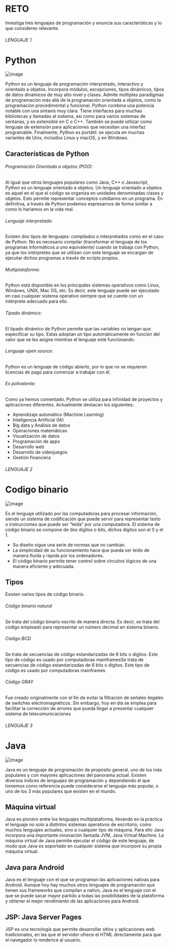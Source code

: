 # RETO
Investiga tres lenguajes de programación y enuncia sus características y lo que consideres relevante.

###### LENGUAJE 1
# Python

![image](https://user-images.githubusercontent.com/68087383/162496438-f58ac284-e680-4c2e-8735-83507a7e368a.png)

Python es un lenguaje de programación interpretado, interactivo y orientado a objetos. Incorpora módulos, excepciones, tipos dinámicos, tipos de datos dinámicos de muy alto nivel y clases. Admite múltiples paradigmas de programación más allá de la programación orientada a objetos, como la programación procedimental y funcional. Python combina una potencia notable con una sintaxis muy clara. Tiene interfaces para muchas bibliotecas y llamadas al sistema, así como para varios sistemas de ventanas, y es extensible en C o C++. También se puede utilizar como lenguaje de extensión para aplicaciones que necesitan una interfaz programable. Finalmente, Python es portátil: se ejecuta en muchas variantes de Unix, incluidos Linux y macOS, y en Windows.
## Características de Python
###### Programación Orientada a objetos (POO):
Al igual que otros lenguajes populares como Java, C++ o Javascript, Python es un lenguaje orientado a objetos. Un lenguaje orientado a objetos es aquel en el que el código se organiza en unidades denominadas clases y objetos. Esto permite representar conceptos cotidianos en un programa. En definitiva, a través de Python podemos expresarnos de forma similar a como lo haríamos en la vida real.
###### Lenguaje interpretado:
Existen dos tipos de lenguajes: compilados o interpretados como en el caso de Python. No es necesario compilar (transformar el lenguaje de los programas informáticos a uno equivalente) cuando se trabaja con Python, ya que los intérpretes que se utilizan con este lenguaje se encargan de ejecutar dichos programas a través de scripts propios.
###### Multiplataforma:
Python está disponible en los principales sistemas operativos como Linux, Windows, UNIX, Mac OS, etc. Es decir, este lenguaje puede ser ejecutado en casi cualquier sistema operativo siempre que se cuente con un intérprete adecuado para ello.
###### Tipado dinámico:
El tipado dinámico de Python permite que las variables no tengan que especificar su tipo. Estas adoptan un tipo automáticamente en función del valor que se les asigne mientras el lenguaje esté funcionando.
###### Lenguaje open source:
Python es un lenguaje de código abierto, por lo que no se requieren licencias de pago para comenzar a trabajar con él.
###### Es polivalente:
Como ya hemos comentado, Python se utiliza para infinidad de proyectos y aplicaciones diferentes. Actualmente destacan los siguientes:
- Aprendizaje automático (Machine Learning)
- Inteligencia Artificial (IA)
- Big data y Análisis de datos
- Operaciones matemáticas
- Visualización de datos
- Programación de apps
- Desarrollo web
- Desarrollo de videojuegos
- Gestión financiera
###### LENGUAJE 2
# Codigo binario
![image](https://conceptoabc.com/wp-content/uploads/2021/05/Codigo-binario.jpg)

Es el lenguaje utilizado por las computadoras para procesar información, siendo un sistema de codificación que puede servir para representar texto o instrucciones que puede ser “leída” por una computadora. El sistema de código binario se compone de dos dígitos o bits, dichos dígitos son el 0 y el 1.
- Su diseño sigue una serie de normas que no cambian.
- La simplicidad de su funcionamiento hace que pueda ser leído de manera fluida y rápida por los ordenadores.
- El código binario permite tener control sobre circuitos lógicos de una manera eficiente y adecuada.
## Tipos
Existen varios tipos de código binario.
###### Código binario natural
Se trata del código binario escrito de manera directa. Es decir, se trata del código empleado para representar un número decimal en sistema binario.
###### Código BCD
Se trata de secuencias de código estandarizadas de 6 bits o dígitos. Este tipo de código es usado por computadoras mainframesSe trata de secuencias de código estandarizadas de 6 bits o dígitos. Este tipo de código es usado por computadoras mainframes.
###### Código GRAY
Fue creado originalmente con el fin de evitar la filtración de señales ilegales de switches electromagnéticos. Sin embargo, hoy en día se emplea para facilitar la corrección de errores que pueda llegar a presentar cualquier sistema de telecomunicaciones
###### LENGUAJE 3
# Java
![image](https://1000marcas.net/wp-content/uploads/2020/11/Java-logo.png)

Java es un lenguaje de programación de propósito general, uno de los más populares y con mayores aplicaciones del panorama actual. Existen diversos índices de lenguajes de programación y dependiendo el que tomemos como referencia puede considerarse el lenguaje más popular, o uno de los 3 más populares que existen en el mundo.
## Máquina virtual
Java es pionero entre los lenguajes multiplataforma, llevando en la práctica el lenguaje no solo a distintos sistemas operativos de escritorio, como muchos lenguajes actuales, sino a cualquier tipo de máquina.
Para ello Java incorpora una importante innovación llamada JVM, Java Virtual Machine. La máquina virtual de Java permite ejecutar el código de este lenguaje, de modo que Java es soportado en cualquier sistema que incorpore su propia máquina virtual.
## Java para Android
Java es el lenguaje con el que se programan las aplicaciones nativas para Android. Aunque hoy hay muchos otros lenguajes de programación que tienen sus frameworks que compilan a nativo, Java es el lenguaje con el que se puede sacar mayor partido a todas las posibilidades de la plataforma y obtener el mejor rendimiento de las aplicaciones para Android.
## JSP: Java Server Pages
JSP es una tecnología que permite desarrollar sitios y aplicaciones web tradicionales, en las que el servidor ofrece el HTML directamente para que el navegador lo renderice al usuario.
  
